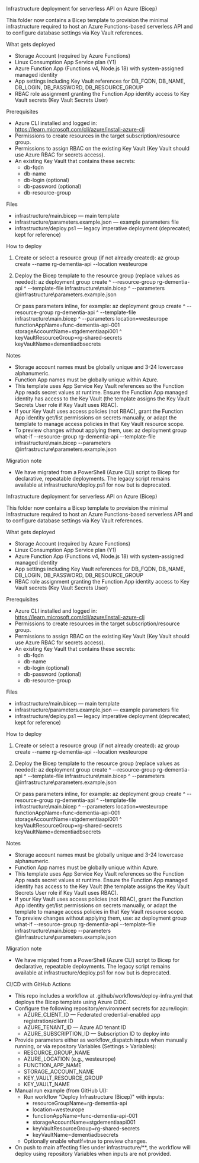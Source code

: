 Infrastructure deployment for serverless API on Azure (Bicep)

This folder now contains a Bicep template to provision the minimal infrastructure required to host an Azure Functions-based serverless API and to configure database settings via Key Vault references.

What gets deployed
- Storage Account (required by Azure Functions)
- Linux Consumption App Service plan (Y1)
- Azure Function App (Functions v4, Node.js 18) with system-assigned managed identity
- App settings including Key Vault references for DB_FQDN, DB_NAME, DB_LOGIN, DB_PASSWORD, DB_RESOURCE_GROUP
- RBAC role assignment granting the Function App identity access to Key Vault secrets (Key Vault Secrets User)

Prerequisites
- Azure CLI installed and logged in: https://learn.microsoft.com/cli/azure/install-azure-cli
- Permissions to create resources in the target subscription/resource group.
- Permissions to assign RBAC on the existing Key Vault (Key Vault should use Azure RBAC for secrets access).
- An existing Key Vault that contains these secrets:
  - db-fqdn
  - db-name
  - db-login (optional)
  - db-password (optional)
  - db-resource-group

Files
- infrastructure/main.bicep — main template
- infrastructure/parameters.example.json — example parameters file
- infrastructure/deploy.ps1 — legacy imperative deployment (deprecated; kept for reference)

How to deploy
1) Create or select a resource group (if not already created):
   az group create --name rg-dementia-api --location westeurope

2) Deploy the Bicep template to the resource group (replace values as needed):
   az deployment group create ^
     --resource-group rg-dementia-api ^
     --template-file infrastructure\main.bicep ^
     --parameters @infrastructure\parameters.example.json

   Or pass parameters inline, for example:
   az deployment group create ^
     --resource-group rg-dementia-api ^
     --template-file infrastructure\main.bicep ^
     --parameters location=westeurope functionAppName=func-dementia-api-001 storageAccountName=stgdementiaapi001 ^
                 keyVaultResourceGroup=rg-shared-secrets keyVaultName=dementiadbsecrets

Notes
- Storage account names must be globally unique and 3-24 lowercase alphanumeric.
- Function App names must be globally unique within Azure.
- This template uses App Service Key Vault references so the Function App reads secret values at runtime. Ensure the Function App managed identity has access to the Key Vault (the template assigns the Key Vault Secrets User role if Key Vault uses RBAC).
- If your Key Vault uses access policies (not RBAC), grant the Function App identity get/list permissions on secrets manually, or adapt the template to manage access policies in that Key Vault resource scope.
- To preview changes without applying them, use:
   az deployment group what-if --resource-group rg-dementia-api --template-file infrastructure\main.bicep --parameters @infrastructure\parameters.example.json

Migration note
- We have migrated from a PowerShell (Azure CLI) script to Bicep for declarative, repeatable deployments. The legacy script remains available at infrastructure/deploy.ps1 for now but is deprecated.

Infrastructure deployment for serverless API on Azure (Bicep)

This folder now contains a Bicep template to provision the minimal infrastructure required to host an Azure Functions-based serverless API and to configure database settings via Key Vault references.

What gets deployed
- Storage Account (required by Azure Functions)
- Linux Consumption App Service plan (Y1)
- Azure Function App (Functions v4, Node.js 18) with system-assigned managed identity
- App settings including Key Vault references for DB_FQDN, DB_NAME, DB_LOGIN, DB_PASSWORD, DB_RESOURCE_GROUP
- RBAC role assignment granting the Function App identity access to Key Vault secrets (Key Vault Secrets User)

Prerequisites
- Azure CLI installed and logged in: https://learn.microsoft.com/cli/azure/install-azure-cli
- Permissions to create resources in the target subscription/resource group.
- Permissions to assign RBAC on the existing Key Vault (Key Vault should use Azure RBAC for secrets access).
- An existing Key Vault that contains these secrets:
  - db-fqdn
  - db-name
  - db-login (optional)
  - db-password (optional)
  - db-resource-group

Files
- infrastructure/main.bicep — main template
- infrastructure/parameters.example.json — example parameters file
- infrastructure/deploy.ps1 — legacy imperative deployment (deprecated; kept for reference)

How to deploy
1) Create or select a resource group (if not already created):
   az group create --name rg-dementia-api --location westeurope

2) Deploy the Bicep template to the resource group (replace values as needed):
   az deployment group create ^
     --resource-group rg-dementia-api ^
     --template-file infrastructure\main.bicep ^
     --parameters @infrastructure\parameters.example.json

   Or pass parameters inline, for example:
   az deployment group create ^
     --resource-group rg-dementia-api ^
     --template-file infrastructure\main.bicep ^
     --parameters location=westeurope functionAppName=func-dementia-api-001 storageAccountName=stgdementiaapi001 ^
                 keyVaultResourceGroup=rg-shared-secrets keyVaultName=dementiadbsecrets

Notes
- Storage account names must be globally unique and 3-24 lowercase alphanumeric.
- Function App names must be globally unique within Azure.
- This template uses App Service Key Vault references so the Function App reads secret values at runtime. Ensure the Function App managed identity has access to the Key Vault (the template assigns the Key Vault Secrets User role if Key Vault uses RBAC).
- If your Key Vault uses access policies (not RBAC), grant the Function App identity get/list permissions on secrets manually, or adapt the template to manage access policies in that Key Vault resource scope.
- To preview changes without applying them, use:
   az deployment group what-if --resource-group rg-dementia-api --template-file infrastructure\main.bicep --parameters @infrastructure\parameters.example.json

Migration note
- We have migrated from a PowerShell (Azure CLI) script to Bicep for declarative, repeatable deployments. The legacy script remains available at infrastructure/deploy.ps1 for now but is deprecated.

CI/CD with GitHub Actions
- This repo includes a workflow at .github/workflows/deploy-infra.yml that deploys the Bicep template using Azure OIDC.
- Configure the following repository/environment secrets for azure/login:
  - AZURE_CLIENT_ID — Federated credential-enabled app registration/client ID
  - AZURE_TENANT_ID — Azure AD tenant ID
  - AZURE_SUBSCRIPTION_ID — Subscription ID to deploy into
- Provide parameters either as workflow_dispatch inputs when manually running, or via repository Variables (Settings > Variables):
  - RESOURCE_GROUP_NAME
  - AZURE_LOCATION (e.g., westeurope)
  - FUNCTION_APP_NAME
  - STORAGE_ACCOUNT_NAME
  - KEY_VAULT_RESOURCE_GROUP
  - KEY_VAULT_NAME
- Manual run example (from GitHub UI):
  - Run workflow "Deploy Infrastructure (Bicep)" with inputs:
    - resourceGroupName=rg-dementia-api
    - location=westeurope
    - functionAppName=func-dementia-api-001
    - storageAccountName=stgdementiaapi001
    - keyVaultResourceGroup=rg-shared-secrets
    - keyVaultName=dementiadbsecrets
  - Optionally enable whatIf=true to preview changes.
- On push to main affecting files under infrastructure/**, the workflow will deploy using repository Variables when inputs are not provided.
